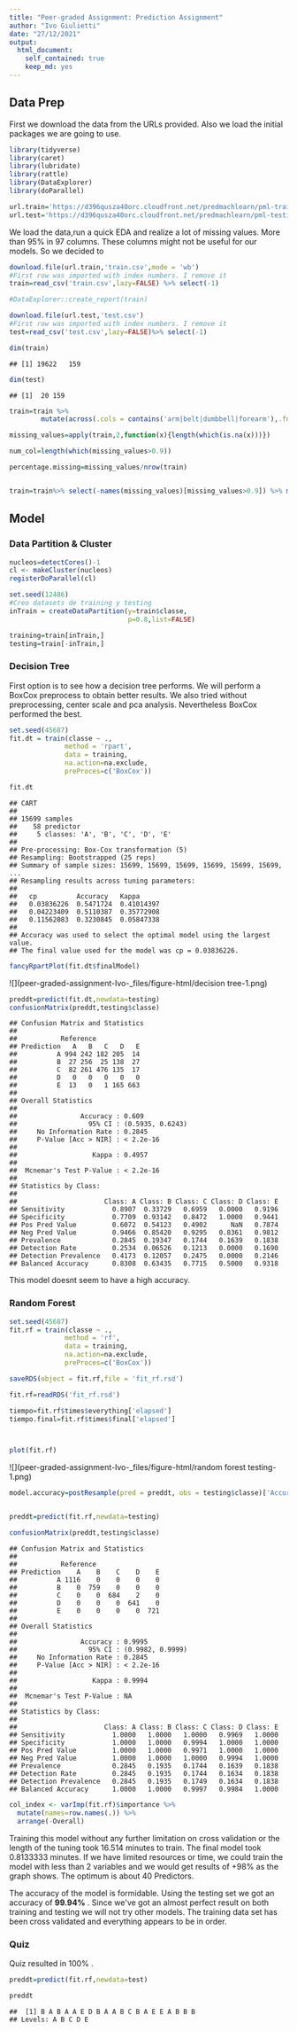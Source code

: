 ```yaml
---
title: "Peer-graded Assignment: Prediction Assignment"
author: "Ivo Giulietti"
date: "27/12/2021"
output:
  html_document:
    self_contained: true
    keep_md: yes
---
```




## Data Prep

First we download the data from the URLs provided. Also we load the initial packages we are going to use. 


```r
library(tidyverse)
library(caret)
library(lubridate)
library(rattle)
library(DataExplorer)
library(doParallel)

url.train='https://d396qusza40orc.cloudfront.net/predmachlearn/pml-training.csv'
url.test='https://d396qusza40orc.cloudfront.net/predmachlearn/pml-testing.csv'
```

We load the data,run a quick EDA and realize a lot of missing values. More than 95% in 97 columns. These columns might not be useful for our models. So we decided to  


```r
download.file(url.train,'train.csv',mode = 'wb')
#First row was imported with index numbers. I remove it 
train=read_csv('train.csv',lazy=FALSE) %>% select(-1) 

#DataExplorer::create_report(train)

download.file(url.test,'test.csv')
#First row was imported with index numbers. I remove it 
test=read_csv('test.csv',lazy=FALSE)%>% select(-1) 

dim(train)
```

```
## [1] 19622   159
```

```r
dim(test)
```

```
## [1]  20 159
```

```r
train=train %>% 
        mutate(across(.cols = contains('arm|belt|dumbbell|forearm'),.fns = ~as.numeric))

missing_values=apply(train,2,function(x){length(which(is.na(x)))})

num_col=length(which(missing_values>0.9))

percentage.missing=missing_values/nrow(train)


train=train%>% select(-names(missing_values)[missing_values>0.9]) %>% mutate(classe=as.factor(classe))
```

## Model

### Data Partition & Cluster


```r
nucleos=detectCores()-1
cl <- makeCluster(nucleos)
registerDoParallel(cl)

set.seed(12486)
#Creo datasets de training y testing
inTrain = createDataPartition(y=train$classe,
                              p=0.8,list=FALSE)

training=train[inTrain,]
testing=train[-inTrain,]
```


### Decision Tree

First option is to see how a decision tree performs. We will perform a BoxCox preprocess to obtain better results. We also tried without preprocessing, center scale and pca analysis. Nevertheless BoxCox performed the best. 


```r
set.seed(45687)
fit.dt = train(classe ~ .,
              method = 'rpart',
              data = training,
              na.action=na.exclude,
              preProces=c('BoxCox'))

fit.dt
```

```
## CART 
## 
## 15699 samples
##    58 predictor
##     5 classes: 'A', 'B', 'C', 'D', 'E' 
## 
## Pre-processing: Box-Cox transformation (5) 
## Resampling: Bootstrapped (25 reps) 
## Summary of sample sizes: 15699, 15699, 15699, 15699, 15699, 15699, ... 
## Resampling results across tuning parameters:
## 
##   cp          Accuracy   Kappa     
##   0.03836226  0.5471724  0.41014397
##   0.04223409  0.5110387  0.35772908
##   0.11562083  0.3230845  0.05847338
## 
## Accuracy was used to select the optimal model using the largest value.
## The final value used for the model was cp = 0.03836226.
```

```r
fancyRpartPlot(fit.dt$finalModel)
```

![](peer-graded-assignment-Ivo-_files/figure-html/decision tree-1.png)<!-- -->

```r
preddt=predict(fit.dt,newdata=testing)
confusionMatrix(preddt,testing$classe)
```

```
## Confusion Matrix and Statistics
## 
##           Reference
## Prediction   A   B   C   D   E
##          A 994 242 182 205  14
##          B  27 256  25 138  27
##          C  82 261 476 135  17
##          D   0   0   0   0   0
##          E  13   0   1 165 663
## 
## Overall Statistics
##                                           
##                Accuracy : 0.609           
##                  95% CI : (0.5935, 0.6243)
##     No Information Rate : 0.2845          
##     P-Value [Acc > NIR] : < 2.2e-16       
##                                           
##                   Kappa : 0.4957          
##                                           
##  Mcnemar's Test P-Value : < 2.2e-16       
## 
## Statistics by Class:
## 
##                      Class: A Class: B Class: C Class: D Class: E
## Sensitivity            0.8907  0.33729   0.6959   0.0000   0.9196
## Specificity            0.7709  0.93142   0.8472   1.0000   0.9441
## Pos Pred Value         0.6072  0.54123   0.4902      NaN   0.7874
## Neg Pred Value         0.9466  0.85420   0.9295   0.8361   0.9812
## Prevalence             0.2845  0.19347   0.1744   0.1639   0.1838
## Detection Rate         0.2534  0.06526   0.1213   0.0000   0.1690
## Detection Prevalence   0.4173  0.12057   0.2475   0.0000   0.2146
## Balanced Accuracy      0.8308  0.63435   0.7715   0.5000   0.9318
```

 This model doesnt seem to have a high accuracy. 
 
### Random Forest 


```r
set.seed(45687)
fit.rf = train(classe ~ .,
              method = 'rf',
              data = training,
              na.action=na.exclude,
              preProces=c('BoxCox'))

saveRDS(object = fit.rf,file = 'fit_rf.rsd')
```



```r
fit.rf=readRDS('fit_rf.rsd')

tiempo=fit.rf$times$everything['elapsed']
tiempo.final=fit.rf$times$final['elapsed']



plot(fit.rf)
```

![](peer-graded-assignment-Ivo-_files/figure-html/random forest testing-1.png)<!-- -->

```r
model.accuracy=postResample(pred = preddt, obs = testing$classe)['Accuracy']


preddt=predict(fit.rf,newdata=testing)

confusionMatrix(preddt,testing$classe)
```

```
## Confusion Matrix and Statistics
## 
##           Reference
## Prediction    A    B    C    D    E
##          A 1116    0    0    0    0
##          B    0  759    0    0    0
##          C    0    0  684    2    0
##          D    0    0    0  641    0
##          E    0    0    0    0  721
## 
## Overall Statistics
##                                           
##                Accuracy : 0.9995          
##                  95% CI : (0.9982, 0.9999)
##     No Information Rate : 0.2845          
##     P-Value [Acc > NIR] : < 2.2e-16       
##                                           
##                   Kappa : 0.9994          
##                                           
##  Mcnemar's Test P-Value : NA              
## 
## Statistics by Class:
## 
##                      Class: A Class: B Class: C Class: D Class: E
## Sensitivity            1.0000   1.0000   1.0000   0.9969   1.0000
## Specificity            1.0000   1.0000   0.9994   1.0000   1.0000
## Pos Pred Value         1.0000   1.0000   0.9971   1.0000   1.0000
## Neg Pred Value         1.0000   1.0000   1.0000   0.9994   1.0000
## Prevalence             0.2845   0.1935   0.1744   0.1639   0.1838
## Detection Rate         0.2845   0.1935   0.1744   0.1634   0.1838
## Detection Prevalence   0.2845   0.1935   0.1749   0.1634   0.1838
## Balanced Accuracy      1.0000   1.0000   0.9997   0.9984   1.0000
```

```r
col_index <- varImp(fit.rf)$importance %>% 
  mutate(names=row.names(.)) %>%
  arrange(-Overall)
```

Training this model without any further limitation on cross validation or the length of the tuning took 16.514 minutes to train. The final model took 0.8133333 minutes. If we have limited resources or time, we could train the model with less than 2 variables and we would get results of +98% as the graph shows. The optimum is about 40 Predictors. 

The accuracy of the model is formidable. Using the testing set we got an accuracy of  **99.94%** . Since we've got an almost perfect result on both training and testing we will not try other models. The training data set has been cross validated and everything appears to be in order. 

### Quiz 


Quiz resulted in 100% . 

```r
preddt=predict(fit.rf,newdata=test)

preddt
```

```
##  [1] B A B A A E D B A A B C B A E E A B B B
## Levels: A B C D E
```

